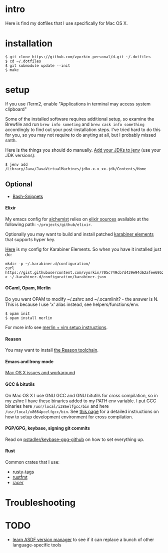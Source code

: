 # intro

Here is find my dotfiles that I use specifically for Mac OS X.

# installation

```
$ git clone https://github.com/vyorkin-personal/d.git ~/.dotfiles
$ cd ~/.dotfiles
$ git submodule update --init
$ make
```

# setup

If you use iTerm2, enable "Applications in terminal may access system
clipboard"

Some of the installed software requires additional setup, so examine the Brewfile and run `brew info someting` and `brew cask info something` accordingly to find out your post-installation steps.
I've tried hard to do this for you, so you may not require to do anyting at all,
but I probably missed smth.

Here is the things you should do manually.
[Add your JDKs to jenv](http://davidcai.github.io/blog/posts/install-multiple-jdk-on-mac/) (use your JDK versions):

```
$ jenv add /Library/Java/JavaVirtualMachines/jdkx.x.x_xx.jdk/Contents/Home
```

## Optional

* [Bash-Snippets](https://github.com/alexanderepstein/Bash-Snippets.git)

#### Elixir

My emacs config for [alchemist](https://github.com/tonini/alchemist.el) relies on
[elixir sources](https://github.com/elixir-lang/elixir.git) available at the following path: `~/projects/github/elixir`.

Optionally you may want to build and install patched [karabiner elements](https://github.com/vyorkin-forks/Karabiner-Elements/tree/standalone-modifiers) that supports hyper key.

[Here](https://gist.github.com/vyorkin/705c749cb7d439e94d62afee69520ecf) is my config for Karabiner Elements. So when you have it installed just do:

```
mkdir -p ~/.karabiner.d/configuration/
curl https://gist.githubusercontent.com/vyorkin/705c749cb7d439e94d62afee69520ecf/raw/bea834cf218633b10b0adc98b3a3cee749210b7a/karabiner.json > ~/.karabiner.d/configuration/karabiner.json
```

#### OCaml, Opam, Merlin

Do you want OPAM to modify ~/.zshrc and ~/.ocamlinit? - the answer is N.
This is because I use 'x' alias instead, see helpers/functions/env.

```
$ opam init
$ opam install merlin
```

For more info see [merlin + vim setup instructions](https://github.com/ocaml/merlin/wiki/vim-from-scratch).

#### Reason

You may want to install [the Reason toolchain](https://github.com/reasonml/reason-cli).

#### Emacs and Irony mode

[Mac OS X issues and workaround](https://github.com/Sarcasm/irony-mode/wiki/Mac-OS-X-issues-and-workaround)

#### GCC & bitutils

On Mac OS X I use GNU GCC and GNU bitutils for cross compilation,
so in my zshrc I have these binaries added to my PATH env variable.
I put GCC binaries here `/usr/local/i386elfgcc/bin` and here `/usr/local/x8664pcelfgcc/bin`.
See [this page](https://github.com/cfenollosa/os-tutorial/tree/master/11-kernel-crosscompiler)
for a detailed instructions on how to setup development environment for cross compilation.

#### PGP/GPG, keybase, signing git commits

Read on [pstadler/keybase-gpg-github](https://github.com/pstadler/keybase-gpg-github) on how to set everything up.

#### Rust

Common crates that I use:

* [rusty-tags](https://github.com/dan-t/rusty-tags)
* [rustfmt](https://github.com/rust-lang-nursery/rustfmt)
* [racer](https://github.com/phildawes/racer)

# Troubleshooting

# TODO

* [learn ASDF version manager](https://github.com/asdf-vm/asdf) to see if it can
  replace a bunch of other language-specific tools
